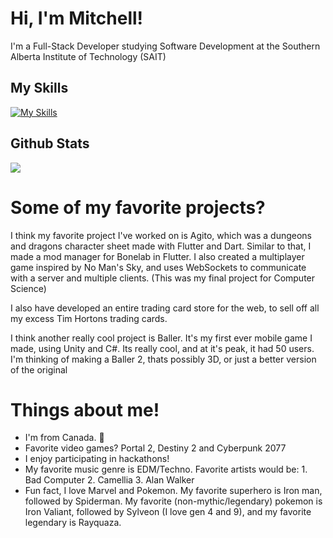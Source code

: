 # Hi, I'm Mitchell!
I'm a Full-Stack Developer studying Software Development at the Southern Alberta Institute of Technology (SAIT)
## My Skills
[![My Skills](https://skillicons.dev/icons?i=js,java,cs,svelte,react,python,netlify,firebase,flutter,dart,dotnet,git,unity,blender,azure,vscode&theme=dark)](https://skillicons.dev)
## Github Stats
![](https://github-readme-stats-rongronggg9.vercel.app/api?username=untold-titan&count_private=true&include_all_commits=true&show_icons=true)

# Some of my favorite projects?
I think my favorite project I've worked on is Agito, which was a dungeons and dragons character sheet made with Flutter and Dart.
Similar to that, I made a mod manager for Bonelab in Flutter.
I also created a multiplayer game inspired by No Man's Sky, and uses WebSockets to communicate with a server and multiple clients. (This was my final project for Computer Science)

I also have developed an entire trading card store for the web, to sell off all my excess Tim Hortons trading cards.

I think another really cool project is Baller. It's my first ever mobile game I made, using Unity and C#. Its really cool, and at it's peak, it had 50 users.
I'm thinking of making a Baller 2, thats possibly 3D, or just a better version of the original

# Things about me!
 - I'm from Canada. 🍁
 - Favorite video games? Portal 2, Destiny 2 and Cyberpunk 2077
 - I enjoy participating in hackathons!
 - My favorite music genre is EDM/Techno. Favorite artists would be: 1. Bad Computer 2. Camellia 3. Alan Walker
 - Fun fact, I love Marvel and Pokemon. My favorite superhero is Iron man, followed by Spiderman. My favorite (non-mythic/legendary) pokemon is Iron Valiant, followed by Sylveon (I love gen 4 and 9), and my favorite legendary is Rayquaza.

<!--
**cataclysm-interactive/Cataclysm-Interactive** is a ✨ _special_ ✨ repository because its `README.md` (this file) appears on your GitHub profile.

Here are some ideas to get you started:

- 🔭 I’m currently working on ...
- 🌱 I’m currently learning ...
- 👯 I’m looking to collaborate on ...
- 🤔 I’m looking for help with ...
- 💬 Ask me about ...
- 📫 How to reach me: ...
- 😄 Pronouns: ...
- ⚡ Fun fact: ...
-->
